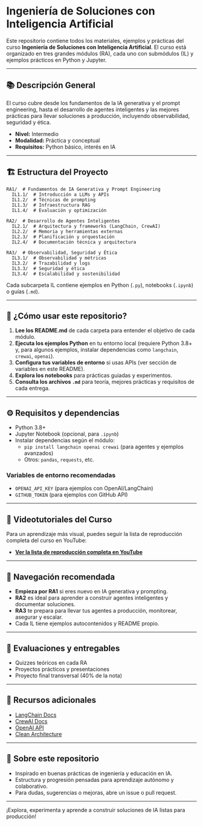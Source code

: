 # Ingeniería de Soluciones con Inteligencia Artificial

Este repositorio contiene todos los materiales, ejemplos y prácticas del curso **Ingeniería de Soluciones con Inteligencia Artificial**. El curso está organizado en tres grandes módulos (RA), cada uno con submódulos (IL) y ejemplos prácticos en Python y Jupyter.

---

## 📚 Descripción General

El curso cubre desde los fundamentos de la IA generativa y el prompt engineering, hasta el desarrollo de agentes inteligentes y las mejores prácticas para llevar soluciones a producción, incluyendo observabilidad, seguridad y ética.

- **Nivel:** Intermedio
- **Modalidad:** Práctica y conceptual
- **Requisitos:** Python básico, interés en IA

---

## 🏗️ Estructura del Proyecto

```
RA1/  # Fundamentos de IA Generativa y Prompt Engineering
  IL1.1/  # Introducción a LLMs y APIs
  IL1.2/  # Técnicas de prompting
  IL1.3/  # Infraestructura RAG
  IL1.4/  # Evaluación y optimización

RA2/  # Desarrollo de Agentes Inteligentes
  IL2.1/  # Arquitectura y frameworks (LangChain, CrewAI)
  IL2.2/  # Memoria y herramientas externas
  IL2.3/  # Planificación y orquestación
  IL2.4/  # Documentación técnica y arquitectura

RA3/  # Observabilidad, Seguridad y Ética
  IL3.1/  # Observabilidad y métricas
  IL3.2/  # Trazabilidad y logs
  IL3.3/  # Seguridad y ética
  IL3.4/  # Escalabilidad y sostenibilidad
```

Cada subcarpeta IL contiene ejemplos en Python (`.py`), notebooks (`.ipynb`) o guías (`.md`).

---

## 🚦 ¿Cómo usar este repositorio?

1. **Lee los README.md** de cada carpeta para entender el objetivo de cada módulo.
2. **Ejecuta los ejemplos Python** en tu entorno local (requiere Python 3.8+ y, para algunos ejemplos, instalar dependencias como `langchain`, `crewai`, `openai`).
3. **Configura tus variables de entorno** si usas APIs (ver sección de variables en este README).
4. **Explora los notebooks** para prácticas guiadas y experimentos.
5. **Consulta los archivos `.md`** para teoría, mejores prácticas y requisitos de cada entrega.

---

## ⚙️ Requisitos y dependencias

- Python 3.8+
- Jupyter Notebook (opcional, para `.ipynb`)
- Instalar dependencias según el módulo:
  - `pip install langchain openai crewai` (para agentes y ejemplos avanzados)
  - Otros: `pandas`, `requests`, etc.

### Variables de entorno recomendadas
- `OPENAI_API_KEY` (para ejemplos con OpenAI/LangChain)
- `GITHUB_TOKEN` (para ejemplos con GitHub API)

---

## 🎥 Videotutoriales del Curso

Para un aprendizaje más visual, puedes seguir la lista de reproducción completa del curso en YouTube:

- [**Ver la lista de reproducción completa en YouTube**](https://www.youtube.com/playlist?list=PL2gz3vdpKdfVHQqH39oPu4mxLrmAUd2eX)

---

## 🧭 Navegación recomendada

- **Empieza por RA1** si eres nuevo en IA generativa y prompting.
- **RA2** es ideal para aprender a construir agentes inteligentes y documentar soluciones.
- **RA3** te prepara para llevar tus agentes a producción, monitorear, asegurar y escalar.
- Cada IL tiene ejemplos autocontenidos y README propio.

---

## 📑 Evaluaciones y entregables

- Quizzes teóricos en cada RA
- Proyectos prácticos y presentaciones
- Proyecto final transversal (40% de la nota)

---

## 📖 Recursos adicionales

- [LangChain Docs](https://python.langchain.com/)
- [CrewAI Docs](https://docs.crewai.com/)
- [OpenAI API](https://platform.openai.com/docs/)
- [Clean Architecture](https://blog.cleancoder.com/uncle-bob/2012/08/13/the-clean-architecture.html)

---

## 📝 Sobre este repositorio

- Inspirado en buenas prácticas de ingeniería y educación en IA.
- Estructura y progresión pensadas para aprendizaje autónomo y colaborativo.
- Para dudas, sugerencias o mejoras, abre un issue o pull request.

---

¡Explora, experimenta y aprende a construir soluciones de IA listas para producción!